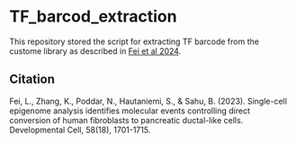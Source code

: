 # TF_barcod_extraction
This repository stored the script for extracting TF barcode from the custome library as described in [Fei et al 2024](https://www.sciencedirect.com/science/article/pii/S1534580723004380?via%3Dihub).

## Citation
Fei, L., Zhang, K., Poddar, N., Hautaniemi, S., & Sahu, B. (2023). Single-cell epigenome analysis identifies molecular events controlling direct conversion of human fibroblasts to pancreatic ductal-like cells. Developmental Cell, 58(18), 1701-1715.
